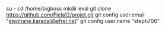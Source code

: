 su -
cd /home/bigboss
mkdir eval
git clone https://github.com/Fiela12/projet.git
git config user.email "stephane.karadal@efrei.net"
git config user.name "steph706"
